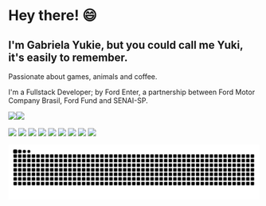 

# Hey there! 😄


## I'm Gabriela Yukie, but you could call me Yuki, it's easily to remember.

Passionate about games, animals and coffee.

I'm a Fullstack Developer; by Ford Enter, a partnership between Ford Motor Company Brasil, Ford Fund and SENAI-SP.



<img height ="200" src="https://github-readme-stats.vercel.app/api?username=yukiecanatto&show_icons=true&theme=radical"/><img height ="200" src="https://github-readme-stats.vercel.app/api/top-langs/?username=anuraghazra&layout=donut"/>


<img height = "80" src="https://devicon-website.vercel.app/api/java/plain-wordmark.svg" /> <img height = "80" src="https://devicon-website.vercel.app/api/mysql/plain-wordmark.svg"></img>
<img height = "80" src="https://devicon-website.vercel.app/api/spring/original-wordmark.svg"></img> <img height = "80" src="https://cdn.jsdelivr.net/gh/devicons/devicon/icons/html5/html5-plain-wordmark.svg" /> <img height = "80" src="https://cdn.jsdelivr.net/gh/devicons/devicon/icons/css3/css3-plain-wordmark.svg" /> <img height = "80" src="https://devicon-website.vercel.app/api/bootstrap/plain.svg"></img> <img height = "80" src="https://cdn.jsdelivr.net/gh/devicons/devicon/icons/javascript/javascript-plain.svg" /> <img height = "80" src="https://devicon-website.vercel.app/api/git/original.svg"></img> <img height = "80" src="https://devicon-website.vercel.app/api/github/original.svg"></img>

<img src="https://raw.githubusercontent.com/shahradelahi/shahradelahi/output/github-contribution-grid-snake-dark.svg#gh-dark-mode-only"/>




          
